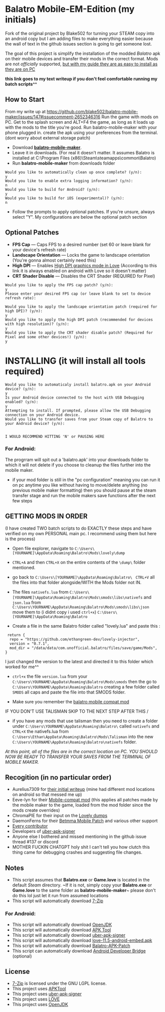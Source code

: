 # Balatro Mobile-EM-Edition (my initials) 
Fork of the original project by Blake502 for turning your STEAM copy into an android copy but I am adding files to make everything easier because the wall of text in the github issues section is going to get someone lost. 

The goal of this project is simplify the installation of the modded *Balatro* apk  on their mobile devices and transfer their mods in the correct format.
Mods are not _officially_ supported, [but with my guide they are as easy to install as they are on PC](https://github.com/blake502/balatro-mobile-maker/issues/147#issuecomment-2652346316) 

**this link goes to my text writeup if you don't feel comfortable running my batch scripts^^**


## How to Start 
From my write up at https://github.com/blake502/balatro-mobile-maker/issues/147#issuecomment-2652346316
Run the game with mods on PC. Get to the splash screen and ALT+F4 the game, as long as it loads up with the mods to the title you're good.
Run balatro-mobile-maker with your phone plugged in. create the apk using your preferences from the terminal. (dont worry about external storage patch)

 - Download  [**balatro-mobile-maker**](https://github.com/blake502/balatro-mobile-maker/releases).
 - Leave it in downloads. (For real it doesn't matter. It assumes Balatro is installed at C:\Program Files (x86)\Steam\steamapps\common\Balatro)
 - Run **balatro-mobile-maker** from downloads folder
 ``` 
 Would you like to automatically clean up once complete? (y/n):
y
Would you like to enable extra logging information? (y/n):
n
Would you like to build for Android? (y/n):
y
Would you like to build for iOS (experimental)? (y/n):
n
```
 - Follow the prompts to apply optional patches. If you're unsure, always select "Y". My configurations are below the optional patch section 

 ## Optional Patches
- **FPS Cap** — Caps FPS to a desired number (set 60 or leave blank for your device's refresh rate)
- **Landscape Orientation** — Locks the game to landscape orientation (You're gonna almost certainly need this)
- **High DPI** — Enables [High DPI graphics mode in Love](https://love2d.org/wiki/love.window.setMode) (According to this link it is always enabled on android with Love so it doesn't matter)
- **CRT Shader Disable** — Disables the CRT Shader (REQUIRED for Pixel)
```
Would you like to apply the FPS cap patch? (y/n):
y
Please enter your desired FPS cap (or leave blank to set to device refresh rate):

Would you like to apply the landscape orientation patch (required for high DPI)? (y/n):
y
Would you like to apply the high DPI patch (recommended for devices with high resolution)? (y/n):
y
Would you like to apply the CRT shader disable patch? (Required for Pixel and some other devices!) (y/n):
y
```
# INSTALLING (it will install all tools required)
```
Would you like to automaticaly install balatro.apk on your Android device? (y/n):
y
Is your Android device connected to the host with USB Debugging enabled? (y/n):
y
Attempting to install. If prompted, please allow the USB Debugging connection on your Android device.
Would you like to transfer saves from your Steam copy of Balatro to your Android device? (y/n):


I WOULD RECOMMEND HITTING 'N' or PAUSING HERE
```
 ### For Android:
 The progrram will spit out a 'balatro.apk' into your downloads folder to which it will not delete if you choose to cleanup the files further into the mobile maker. 
 
 - if your mod folder is still in the "pc configuration" meaning you can run it on pc anytime you like without having to move/delete anything (no previous mobile maker formatting) then you should pause at the steam transfer stage and run the mobile makers save functions after the next few steps
 
 ## GETTING MODS IN ORDER 
 
 (I have created TWO batch scripts to do EXACTLY these steps and have verified on my own PERSONAL main pc. I recommend using them but here is the process)
 
- Open file explorer, navigate to `C:\Users\[YOURNAME]\AppData\Roaming\Balatro\Mods\lovely\dump`

 - `CTRL+A` and then `CTRL+X` on the entire contents of the `\dump\` folder mentioned.

- go back to `C:\Users\[YOURNAME]\AppData\Roaming\Balatro\ `  `CTRL+V` all the files into that folder alongside/WITH the Mods folder not IN.
- The files `nativefs.lua` from `C:\Users\[YOURNAME]\AppData\Roaming\Balatro\Mods\smods\libs\nativefs` and  `json.lua` from `C:\Users\YOURNAME\AppData\Roaming\Balatro\Mods\smods\libs\json` move them to (i didnt copy i used `ctrl+x`) `C:\Users\[YOURNAME]\AppData\Roaming\Balatro` 
- Create a file in the same Balatro folder called "lovely.lua" and paste this  : 

```
 return {
  repo = "https://github.com/ethangreen-dev/lovely-injector",
  version = "0.7.1",
  mod_dir = "/data/data/com.unofficial.balatro/files/save/game/Mods",
}
```

I just changed the version to the latest and directed it to this folder which worked for me^^
- `ctrl+x`  the file  `version.lua` from your `C:\Users\YOURNAME\AppData\Roaming\Balatro\Mods\smods` then  the go to `C:\Users\YOURNAME\AppData\Roaming\Balatro` creating a few folder called `SMODS` all caps and paste the file into that SMODS folder. 

- Make sure you remember the [balatro mobile compat mod](https://github.com/eeve-lyn/BalatroMobileCompat)

IF YOU DON'T USE TALISMAN SKIP TO THE NEXT STEP AFTER THIS \/

- if you have any mods that use talisman then you need to create a folder under `C:\Users\YOURNAME\AppData\Roaming\Balatro\`  called  `nativefs`  and  `CTRL+X`  the nativefs.lua from `C:\Users\Ethan\AppData\Roaming\Balatro\Mods\Talisman`  into the new  `C:\Users\YOURNAME\AppData\Roaming\Balatro\nativefs`  folder. 

*At this point, all of the files are in the correct location on PC. YOU SHOULD NOW BE READY TO TRANSFER YOUR SAVES FROM THE TERMINAL OF MOBILE MAKER.*



 ## Recogition (in no particular order)
 - Aurelius7309 for [their initial writeup](https://github.com/blake502/balatro-mobile-maker/issues/137#issue-2773913522) (mine had different mod locations on android so that messed me up)
 - Eeve-lyn for their [Mobile-compat mod](https://github.com/eeve-lyn/BalatroMobileCompat) (this applies all patches made by the mobile maker to the game, loaded from the mod folder since the mods create overrides)
 - ChromaPIE for their input on the [Lovely dumps](https://github.com/blake502/balatro-mobile-maker/issues/83#issuecomment-2132778187)
 - DaemonFerns for their [Betmma Mobile Patch](https://github.com/blake502/balatro-mobile-maker/issues/137#issuecomment-2651800303) and various other support
 - [Every contributor](https://github.com/blake502/balatro-mobile-maker/)
 - Developers of [uber-apk-signer](https://github.com/patrickfav/uber-apk-signer)
 - Anyone else I bothered and missed mentioning in the github issue thread #137 or discord
 - MOTHER FUCKIN CHATGPT holy shit I can't tell you how clutch this thing came for debugging crashes and suggesting file changes. 



## Notes
 - This script assumes that **Balatro.exe** or **Game.love** is located in the default *Steam* directory. ~If it is not, simply copy your **Balatro.exe** or **Game.love** to the same folder as **balatro-mobile-maker**~ please don't do this lol just let it run from assumed locations
 - This script will automatically download [7-Zip](https://www.7-zip.org/)
 ### For Android:
 - This script will automatically download [OpenJDK](https://www.microsoft.com/openjdk)
 - This script will automatically download [APK Tool](https://apktool.org/)
 - This script will automatically download [uber-apk-signer](https://github.com/patrickfav/uber-apk-signer/)
 - This script will automatically download [love-11.5-android-embed.apk](https://github.com/love2d/love-android/)
 - This script will automatically download [Balatro-APK-Patch](https://github.com/blake502/balatro-mobile-maker/releases/tag/Additional-Tools-1.0)
 - This script can automatically download [Android Developer Bridge](https://developer.android.com/tools/adb) (optional)
 ## License
 - [7-Zip](https://github.com/ip7z/7zip/blob/main/DOC/License.txt) is licensed under the GNU LGPL license.
 - This project uses [APKTool](https://github.com/iBotPeaches/Apktool/blob/master/LICENSE.md)
 - This project uses [uber-apk-signer](https://github.com/patrickfav/uber-apk-signer/blob/main/LICENSE)
 - This project uses [LÖVE](https://github.com/love2d/love/blob/main/license.txt)
 - This project uses [OpenJDK](https://www.microsoft.com/openjdk)
